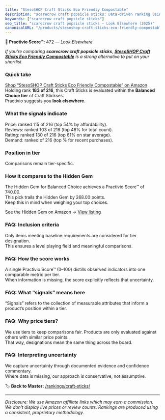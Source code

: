 ```yaml
---
title: "StesoSHOP Craft Sticks Eco Friendly Compostable"
description: "scarecrow craft popsicle sticks: Data-driven ranking using the Practivio Score™. Positioned by quality, value, demand, findability, momentum."
keywords: ["scarecrow craft popsicle sticks"]
seo_title: "scarecrow craft popsicle sticks — Look Elsewhere (2025)"
canonicalURL: "/products/stesoshop-craft-sticks-eco-friendly-compostable-B094JLG6T8/"
---
```


**🚫 Practivio Score™:** 472 — _Look Elsewhere_


*If you're comparing **scarecrow craft popsicle sticks**, **[StesoSHOP Craft Sticks Eco Friendly Compostable](https://www.amazon.com/dp/B094JLG6T8?tag=practivio-20)** is a strong alternative to put on your shortlist.*
### Quick take
[Shop “StesoSHOP Craft Sticks Eco Friendly Compostable” on Amazon](https://www.amazon.com/dp/B094JLG6T8?tag=practivio-20)
Holding rank **183 of 216**, this Craft Sticks is evaluated within the **Balanced Choice tier** of Craft Stickses.  
Practivio suggests you **look elsewhere**.

### What the signals indicate
Price: ranked 115 of 216 (top 54% by affordability).  
Reviews: ranked 103 of 216 (top 48% for total count).  
Rating: ranked 130 of 216 (top 61% on star average).  
Demand: ranked  of 216 (top % for recent purchases).

### Position in tier
Comparisons remain tier-specific.

### How it compares to the Hidden Gem
The Hidden Gem for Balanced Choice achieves a Practivio Score™ of 740.00.  
This pick trails the Hidden Gem by 268.00 points.  
Keep this in mind when weighing your top choices.  

See the Hidden Gem on Amazon → [View listing](https://www.amazon.com/dp/B00N1QPNMA?tag=practivio-20)

### FAQ: Inclusion criteria
Only items meeting baseline requirements are considered for tier designation.  
This ensures a level playing field and meaningful comparisons.

### FAQ: How the score works
A single Practivio Score™ (0–100) distills observed indicators into one comparable metric per tier.  
When information is missing, the score explicitly reflects that uncertainty.

### FAQ: What “signals” means here
“Signals” refers to the collection of measurable attributes that inform a product’s position within a tier.

### FAQ: Why price tiers?
We use tiers to keep comparisons fair. Products are only evaluated against others with similar price points.  
That way, designations mean the same thing across the board.

### FAQ: Interpreting uncertainty
We capture uncertainty through documented evidence and confidence commentary.  
Where data is missing, our approach is conservative, not assumptive.


🏷️ **Back to Master:** [/rankings/craft-sticks/](/rankings/craft-sticks/)

---
_Disclosure: We use Amazon affiliate links which may earn a commission. We don’t display live prices or review counts. Rankings are produced using a consistent, proprietary methodology._
